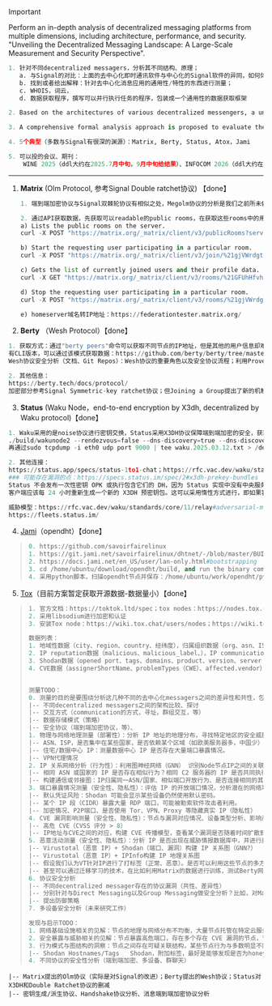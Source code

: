 > [!IMPORTANT]
>
> Perform an in-depth analysis of decentralized messaging platforms from multiple dimensions, including architecture, performance, and security.
> "Unveiling the Decentralized Messaging Landscape: A Large-Scale Measurement and Security Perspective".

```python
1. 针对不同decentralized messagers，分析其不同结构、原理；
   a. 与Signal的对比：上面的去中心化即时通讯软件与中心化的Signal软件的异同，如何体现出去中心化性质
   b. 找到或者给出解释：针对去中心化消息应用的通用性/特性的东西进行测量；
   c. WHOIS，词云，
   d. 数据获取程序，撰写可以并行执行任务的程序，包装成一个通用性的数据获取框架

2. Based on the architectures of various decentralized messengers, a unified crawling approach is proposed to collect ecological data from each platform and conduct large-scale measurements accordingly.

3. A comprehensive formal analysis approach is proposed to evaluate the security of various decentralized encryption protocols, identifying potential vulnerabilities and recommending corresponding mitigation strategies.

4. 5个典型（多数与Signal有很深的渊源）：Matrix, Berty, Status, Atox，Jami

5. 可以投的会议、期刊：
	WINE 2025（ddl大约在2025.7月中旬，9月中旬给结果）、INFOCOM 2026（ddl大约在2025.7月底）、ICSE2026（ddl在2025.7.11/7.18）、FSE 2026（ddl在2025.9月）、ISSTA 2026（ddl在2025.10月底）、WWW 2026（ddl大约在2025.10月中旬）
```

--------------------------

1. **Matrix** (Olm Protocol, 参考Signal Double ratchet协议) 【done】

   ```python
   1. 端到端加密协议与Signal双棘轮协议有相似之处，Megolm协议的分析是我们之前所未做的
   
   2. 通过API获取数据，先获取可以readable的public rooms，在获取这些rooms中的用户id
   a) Lists the public rooms on the server.
   curl -X POST "https://matrix.org/_matrix/client/v3/publicRooms?server=ipfs.io" -H "Accept: application/json" -H "Authorization: Bearer syt_bGVlaG9v_aHvkQBdDkFkBQdRXIMlV_0r0TKF" -H "Content-Type: application/json" -d '{"include_all_networks":false}'
   
   b) Start the requesting user participating in a particular room.
   curl -X POST "https://matrix.org/_matrix/client/v3/join/%21gjVWrdgtzJFPBtcgww:matrix.org?server_name=matrix.org&server_name=elsewhere.ca&via=matrix.org&via=elsewhere.ca" -H "Accept: application/json" -H "Authorization: Bearer syt_bGVlaG9v_aHvkQBdDkFkBQdRXIMlV_0r0TKF" -H "Content-Type: application/json"
   
   c) Gets the list of currently joined users and their profile data.
   curl -X GET "https://matrix.org/_matrix/client/v3/rooms/%21GFUhHfvhuHnmIduHUu:ipfs.io/joined_members" -H "Accept: application/json" -H "Authorization: Bearer syt_bGVlaG9v_aHvkQBdDkFkBQdRXIMlV_0r0TKF"
   
   d) Stop the requesting user participating in a particular room.
   curl -X POST "https://matrix.org/_matrix/client/v3/rooms/%21gjVWrdgtzJFPBtcgww:matrix.org/leave" -H "Accept: application/json" -H "Authorization: Bearer syt_bGVlaG9v_aHvkQBdDkFkBQdRXIMlV_0r0TKF" -H "Content-Type: application/json"
   
   e) homeserver域名转IP地址：https://federationtester.matrix.org/
   ```

2. **Berty** （Wesh Protocol）【done】

```python
1. 获取方式：通过"berty peers"命令可以获取不同节点的IP地址，但是其他的用户信息却难以获取
有CLI版本，可以通过该模式获取数据：https://github.com/berty/berty/tree/master/go
Wesh协议安全分析（文档、Git Repos）：Wesh协议的重要角色以及安全协议流程；利用Proverif对构建的不同协议进行formal analysis

2. 其他信息：
https://berty.tech/docs/protocol/
加密部分参考Signal Symmetric-key ratchet协议；但Joining a Group提出了新的机制，包括：innovation，exchanging messages
```

3. **Status** (Waku Node，end-to-end encryption by X3dh, decentralized by Waku protocol)【done】

```python
1. Waku采用的是noise协议进行密钥交换，Status采用X3DH协议保障端到端加密的安全，获取Waku网络的方式：运行以下命令：
./build/wakunode2 --rendezvous=false --dns-discovery=true --dns-discovery-url="enrtree://AIRVQ5DDA4FFWLRBCHJWUWOO6X6S4ZTZ5B667LQ6AJU6PEYDLRD5O@sandbox.waku.nodes.status.im" --discv5-discovery=true --discv5-enr-auto-update=true --relay-peer-exchange=true | tee waku.2025.03.12.log > /dev/null
再通过sudo tcpdump -i eth0 udp port 9000 | tee waku.2025.03.12.txt > /dev/null获取交互的IP或者DNS。

2. 其他连接：
https://status.app/specs/status-1to1-chat；https://rfc.vac.dev/waku/standards/application/53/x3dh/；https://github.com/waku-org/specs/blob/master/standards/application/noise.md
### 可能存在漏洞的点：https://specs.status.im/spec/2#x3dh-prekey-bundles
Status 不会发布一次性密钥 OPK 或执行包含它们的 DH，因为 Status 实现中没有中央服务器。
客户端应该每 24 小时重新生成一个新的 X3DH 预密钥包。这可以采用惰性方式进行，即如果客户端在此时间段后仍未上线，则不会重新生成或广播密钥包。当前捆绑包应间歇性地在特定于其身份密钥 {IK}-contact-code 的 Whisper/Waku 主题上广播。此操作可以每 6 小时进行一次。

威胁模型：https://rfc.vac.dev/waku/standards/core/11/relay#adversarial-model
https://fleets.status.im/
```

4. [Jami](https://jami.net/zh/)（opendht）【done】


> ```python
> 0. https://github.com/savoirfairelinux
> 1. https://git.jami.net/savoirfairelinux/dhtnet/-/blob/master/BUILD.md；https://github.com/savoirfairelinux/opendht/wiki/Running-a-node-with-dhtnode；
> 2. https://docs.jami.net/en_US/user/lan-only.html#bootstrapping
> 3. cd /home/ubuntu/download/opendht/build, and run the binary command
> 4. 采用python脚本，扫描opendht节点并保存：/home/ubuntu/work/opendht/python/tools: python3 schedule_scanner.py
> ```

5. [Tox](https://github.com/TokTok/c-toxcore)（目前方案暂定获取开源数据-数据量小）【done】


> ```python
> 1. 官方文档：https://toktok.ltd/spec；tox nodes：https://nodes.tox.chat/json；The Tox Reference：https://zetok.github.io/tox-spec/；
> 2. 采用libsodium进行加密和认证
> 3. 安装Tox node：https://wiki.tox.chat/users/nodes；https://wiki.tox.chat/users/runningnodes
> ```
>
>   ```python
> 数据列表：
> 1. 地域性数据（city、region、country、经纬度），归属组织数据（org、asn、ISP、CIDR），hostname
> 2. IP reputation数据（malicious、malicious_label、），IP communication数据（XXX），IP referrer files数据（popular_threat_classification、）
> 3. Shodan数据（opened port、tags、domains、product、version、server host key algorithms，vulns）
> 4. CVE数据（assignerShortName、problemTypes（CWE）、affected.vendor）
> 
> 
> 测量TODO：
> 0. 测量的目的是要围绕分析这几种不同的去中心化messagers之间的差异性和共性，包括测量和安全等方面；
>   |-- 不同decentralized messagers之间的架构比较、探讨
>   |-- 交互方式（communication的方式，寻址，群组交互，等）
>   |-- 数据存储模式（策略）
>   |-- 安全协议（端到端加密协议，等）、
> 1. 物理与网络地理测量（部署性）：分析 IP 地址的地理分布，寻找特定地区的安全威胁模式。
>   |-- ASN、ISP，是否集中在某些国家，是否依赖某个区域（如欧美服务器多，中国少）
>   |-- 住宅/数据中心 IP：测量数据中心 IP 是否存在大量端口暴露情况。
>   |-- VPN代理情况
> 2. IP 关系网络分析（行为性）：利用图神经网络（GNN） 识别Node节点IP之间的关联性。
>   |-- 相同 ASN 或国家的 IP 是否存在相似行为？相同 C2 服务器的 IP 是否共同执行攻击？
>   |-- 构建通信或邻接图：IP归属同一ASN/国家、相似端口开放行为、是否连接相同的其他节点（共同邻居）
> 3. 端口暴露情况测量（安全性、隐私性）：评估 IP 的开放端口情况，分析潜在的网络攻击风险，设备类型。
>   |-- 默认凭证风险：Shodan 可能会显示某些设备仍然使用默认密码。
>   |-- 某个 IP 段（CIDR）暴露大量 RDP 端口，可能被勒索软件攻击者利用。
>   |-- 加密情况、P2P端口、是否使用 Tor、VPN、Proxy 等隐藏真实 IP（隐私性）
> 4. CVE 漏洞影响测量（安全性、隐私性）：节点与漏洞对应情况、设备类型分析、影响产品、漏洞类型
>   |-- 高危 CVE（CVSS 评分 > 8）
>   |-- IP地址与CVE之间的对应，构建 CVE 传播模型，查看某个漏洞是否随着时间扩散到更多 IP
> 5. 恶意活动测量（安全性、隐私性）：分析 IP 是否出现在威胁情报数据库中，并进行威胁分类。
>   |-- Virustotal（恶意 IP）+ Shodan（端口、漏洞）构建 IP 关系图（GNN?）
>   |-- Virustotal（恶意 IP）+ IPInfo构建 IP 地理关系图
>   |-- 假设我们认为VT针对IP进行了打标签（正常、恶意）。是否可以利用这些节点的多方位特征信息（位置信息、开放端口、ISP、Shodan信息、暴露的vulns、加密算法、支持的 TLS/加密协议版本、认证方式、是否开放注册、认证算法、关联products、tag、等信息）构建GNN，通过已构建的GNN模型识别（训练集、测试集、验证集）。
>   |-- 甚至可以通过迁移学习的技术，在比如利用Matrix的数据进行训练，测试Berty网络的安全行，符合interoperability。
> 6. 协议安全分析
>   |-- 不同decentralized messager存在的协议漏洞（共性、差异性）
>   |-- 分别针对与Direct Messaging以及Group Messaging做安全分析？比如，对Matrix、Berty的Group和Direct协议进行分析
>   |-- 提出防御策略
> 7. 多设备安全分析（未来研究工作）
> 
> 发现与启示TODO：
> 1. 网络基础设施相关的见解：节点的地理与网络分布不均衡，大量节点托管在特定云服务商上
> 2. 安全暴露与威胁相关的见解：节点暴露高危端口，存在多个存在 CVE 漏洞的节点，节点被 VirusTotal 标记为恶意（节点可能被滥用，或者属于攻击基础设施的一部分），
> 3. 行为模式与图结构的洞察：节点之间存在可疑关联结构，某些节点行为与多数明显不同（PS：需对“离群节点”做进一步溯源分析，最好是能识别新型威胁手法）
>   |-- Shodan Hostnames/Tags	Shodan，附加标签，最好是能够发现是否为honeypot、蜜罐、botnet
> 4. 不同协议的安全性分析（端到端加密、多设备、群聊天）
    |-- Matrix提出的Olm协议（实际是对Signal的改进）；Berty提出的Wesh协议；Status对X3DH和Double Ratchet协议的删减
    |-- 密钥生成/派生协议、Handshake协议分析、消息端到端加密协议分析
>   ```
